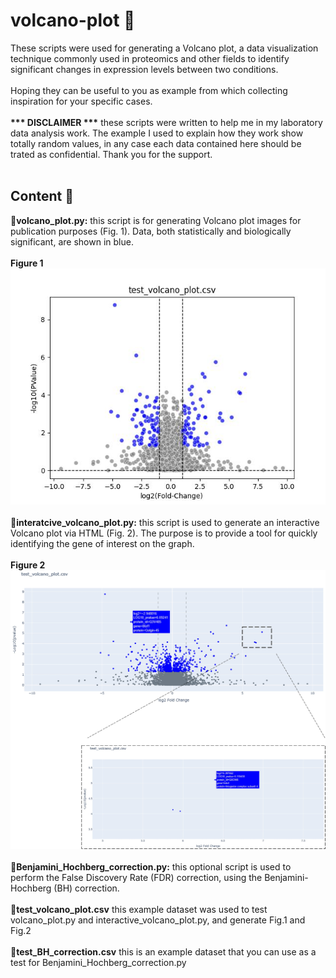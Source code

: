 # volcano-plot :volcano: 
These scripts were used for generating a Volcano plot, a data visualization technique commonly used in proteomics and other fields to identify significant changes in expression levels between two conditions.<br>
<br>
Hoping they can be useful to you as example from which collecting inspiration for your specific cases.<br>
<br>
**\*\*\* DISCLAIMER \*\*\*** these scripts were written to help me in my laboratory data analysis work. The example I used to explain how they work show totally random values, in any case each data contained here should be trated as confidential. Thank you for the support.<br>
<br>
## Content :open_book:<br>
**:small_red_triangle_down:volcano_plot.py:** this script is for generating Volcano plot images for publication purposes (Fig. 1). Data, both statistically and biologically significant, are shown in blue. <br><br>
**Figure 1**<br>
<img src="https://github.com/alanzanardi/volcano-plot/blob/main/Fig1.jpeg">
<br>
<br>
**:small_red_triangle_down:interatcive_volcano_plot.py:** this script is used to generate an interactive Volcano plot via HTML (Fig. 2). The purpose is to provide a tool for quickly identifying the gene of interest on the graph.<br>
<br>
**Figure 2**<br>
<img src="https://github.com/alanzanardi/volcano-plot/blob/main/Fig2.jpg">
<br>
<br>
**:small_red_triangle_down:Benjamini_Hochberg_correction.py:** this optional script is used to perform the False Discovery Rate (FDR) correction, using the Benjamini-Hochberg (BH) correction.
<br>
<br>
**:small_red_triangle_down:test_volcano_plot.csv** this example dataset was used to test volcano_plot.py and interactive_volcano_plot.py, and generate Fig.1 and Fig.2<br>
<br>
**:small_red_triangle_down:test_BH_correction.csv** this is an example dataset that you can use as a test for Benjamini_Hochberg_correction.py<br>
